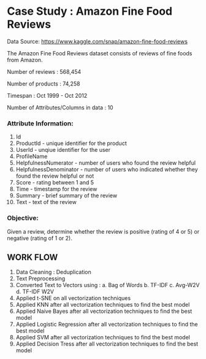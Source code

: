 # Case Study : Amazon Fine Food Reviews

Data Source: https://www.kaggle.com/snap/amazon-fine-food-reviews 

The Amazon Fine Food Reviews dataset consists of reviews of fine foods from Amazon.

Number of reviews : 568,454

Number of products : 74,258

Timespan : Oct 1999 - Oct 2012

Number of Attributes/Columns in data : 10

### Attribute Information:

1. Id
2. ProductId - unique identifier for the product
3. UserId - unqiue identifier for the user
4. ProfileName
5. HelpfulnessNumerator - number of users who found the review helpful
6. HelpfulnessDenominator - number of users who indicated whether they found the review helpful or not
7. Score - rating between 1 and 5
8. Time - timestamp for the review
9. Summary - brief summary of the review
10. Text - text of the review

### Objective:

Given a review, determine whether the review is positive (rating of 4 or 5) or negative (rating of 1 or 2).

## WORK FLOW
1. Data Cleaning : Deduplication
2. Text Preprocessing
3. Converted Text to Vectors using :
   a. Bag of Words
   b. TF-IDF
   c. Avg-W2V
   d. TF-IDF W2V
4. Applied t-SNE on all vectorization techniques
5. Applied KNN after all vectorization techniques to find the best model
6. Applied Naive Bayes after all vectorization techniques to find the best model
7. Applied Logistic Regression after all vectorization techniques to find the best model
8. Applied SVM after all vectorization techniques to find the best model
9. Applied Decision Tress after all vectorization techniques to find the best model
